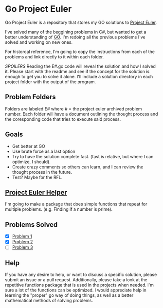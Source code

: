 # Go Project Euler

Go Project Euler is a repository that stores my GO solutions to [Project Euler](https://projecteuler.net).

I've solved many of the beggining problems in C#, but wanted to get a better understanding of [GO](https://golang.org/).
I'm redoing all the previous problems I've solved and working on new ones.

For historcal reference, I'm going to copy the instructions from each of the problems and link directly to it within each folder.

*SPOILERS* Reading the E#.go code will reveal the solution and how I solved it. Please start with the readme and see if the concept for the solution is enough to get you to solve it alone. I'll include a solution directory in each project folder with the output of the program.

## Problem Folders

Folders are labeled E# where # = the project euler archived problem number.
Each folder will have a document outlining the thought process and the coresponding code that tries to execute said process.

## Goals

- Get better at GO
- Use brute force as a last option
- Try to have the solution complete fast. (fast is relative, but where I can optimize, I should).
- Create crazy comments so others can learn, and I can review the thought process in the future.
- Test? Maybe for the RFL.

## [Project Euler Helper](/projectEulerHelper/readme.md)

I'm going to make a package that does simple functions that repeat for multiple problems. (e.g. Finding if a number is prime). 

## Problems Solved

- [x] [Problem 1](/problems/e1/readme.md)
- [x] [Problem 2](/problems/e2/readme.md)
- [ ] [Problem 3](/problems/e3/readme.md)

## Help

If you have any desire to help, or want to discuss a specific solution, please submit an issue or a pull request.
Additionally, please take a look at the repetitive functions package that is used in the projects when needed. I'm sure a lot of the functions can be optimized.
I would appreciate help in learning the "proper" go way of doing things, as well as a better mathematical methods of solving problems.
